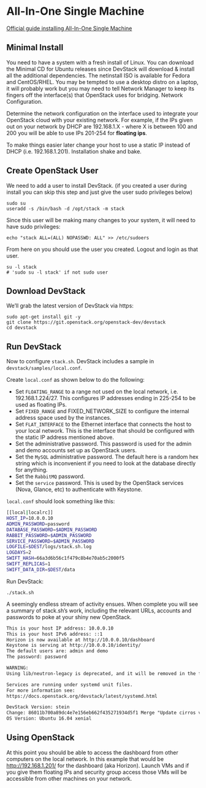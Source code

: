 # All-In-One Single Machine

[Official guide installing All-In-One Single Machine](https://docs.openstack.org/devstack/latest/guides/single-machine.html)

## Minimal Install

You need to have a system with a fresh install of Linux. You can download the Minimal CD for Ubuntu releases since DevStack will download & install all the additional dependencies. The netinstall ISO is available for Fedora and CentOS/RHEL. You may be tempted to use a desktop distro on a laptop, it will probably work but you may need to tell Network Manager to keep its fingers off the interface(s) that OpenStack uses for bridging.
Network Configuration.

Determine the network configuration on the interface used to integrate your OpenStack cloud with your existing network. For example, if the IPs given out on your network by DHCP are 192.168.1.X - where X is between 100 and 200 you will be able to use IPs 201-254 for **floating ips**.

To make things easier later change your host to use a static IP instead of DHCP (i.e. 192.168.1.201).
Installation shake and bake.

## Create OpenStack User

We need to add a user to install DevStack. (if you created a user during install you can skip this step and just give the user sudo privileges below)

    sudo su
    useradd -s /bin/bash -d /opt/stack -m stack

Since this user will be making many changes to your system, it will need to have sudo privileges:

    echo "stack ALL=(ALL) NOPASSWD: ALL" >> /etc/sudoers

From here on you should use the user you created. Logout and login as that user.

    su -l stack  
    # 'sudo su -l stack' if not sudo user

## Download DevStack

We’ll grab the latest version of DevStack via https:

    sudo apt-get install git -y
    git clone https://git.openstack.org/openstack-dev/devstack
    cd devstack

## Run DevStack

Now to configure ``stack.sh``. DevStack includes a sample in ``devstack/samples/local.conf``.

Create ``local.conf`` as shown below to do the following:

- Set ``FLOATING_RANGE`` to a range not used on the local network, i.e. 192.168.1.224/27. This configures IP addresses ending in 225-254 to be used as floating IPs.
- Set ``FIXED_RANGE`` and FIXED_NETWORK_SIZE to configure the internal address space used by the instances.
- Set ``FLAT_INTERFACE`` to the Ethernet interface that connects the host to your local network. This is the interface that should be configured with the static IP address mentioned above.
- Set the administrative password. This password is used for the admin and demo accounts set up as OpenStack users.
- Set the ``MySQL`` administrative password. The default here is a random hex string which is inconvenient if you need to look at the database directly for anything.
- Set the ``RabbitMQ`` password.
- Set the ``service`` password. This is used by the OpenStack services (Nova, Glance, etc) to authenticate with Keystone.

``local.conf`` should look something like this:

```bash
[[local|localrc]]
HOST_IP=10.0.0.10
ADMIN_PASSWORD=password
DATABASE_PASSWORD=$ADMIN_PASSWORD
RABBIT_PASSWORD=$ADMIN_PASSWORD
SERVICE_PASSWORD=$ADMIN_PASSWORD
LOGFILE=$DEST/logs/stack.sh.log
LOGDAYS=2
SWIFT_HASH=66a3d6b56c1f479c8b4e70ab5c2000f5
SWIFT_REPLICAS=1
SWIFT_DATA_DIR=$DEST/data
```

Run DevStack:

    ./stack.sh

A seemingly endless stream of activity ensues. When complete you will see a summary of stack.sh’s work, including the relevant URLs, accounts and passwords to poke at your shiny new OpenStack.

```txt
This is your host IP address: 10.0.0.10
This is your host IPv6 address: ::1
Horizon is now available at http://10.0.0.10/dashboard
Keystone is serving at http://10.0.0.10/identity/
The default users are: admin and demo
The password: password

WARNING:
Using lib/neutron-legacy is deprecated, and it will be removed in the future

Services are running under systemd unit files.
For more information see:
https://docs.openstack.org/devstack/latest/systemd.html

DevStack Version: stein
Change: 86011b700a89dc4e7e156eb662f435271934d5f1 Merge "Update cirros version" 2018-12-15 10:24:47 +0000
OS Version: Ubuntu 16.04 xenial
```

## Using OpenStack

At this point you should be able to access the dashboard from other computers on the local network. In this example that would be http://192.168.1.201/ for the dashboard (aka Horizon). Launch VMs and if you give them floating IPs and security group access those VMs will be accessible from other machines on your network.